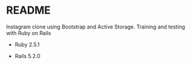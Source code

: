 # README

Instagram clone using Bootstrap and Active Storage.
Training and testing with Ruby on Rails

* Ruby 2.5.1

* Rails 5.2.0
